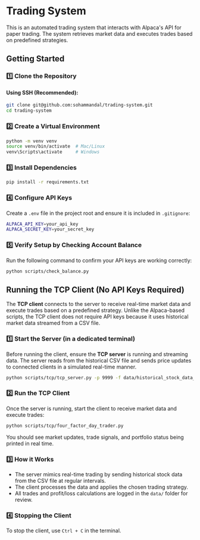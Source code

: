 # Trading System

This is an automated trading system that interacts with Alpaca's API for paper trading. The system retrieves market data and executes trades based on predefined strategies.

## Getting Started

### 1️⃣ Clone the Repository
#### Using SSH (Recommended):
```bash
git clone git@github.com:sohammandal/trading-system.git
cd trading-system
```

### 2️⃣ Create a Virtual Environment
```bash
python -m venv venv
source venv/bin/activate  # Mac/Linux
venv\Scripts\activate     # Windows
```

### 3️⃣ Install Dependencies
```bash
pip install -r requirements.txt
```

### 4️⃣ Configure API Keys
Create a `.env` file in the project root and ensure it is included in `.gitignore`:
```bash
ALPACA_API_KEY=your_api_key
ALPACA_SECRET_KEY=your_secret_key
```

### 5️⃣ Verify Setup by Checking Account Balance
Run the following command to confirm your API keys are working correctly:

```bash
python scripts/check_balance.py
```

## Running the TCP Client (No API Keys Required)
The **TCP client** connects to the server to receive real-time market data and execute trades based on a predefined strategy. Unlike the Alpaca-based scripts, the TCP client does not require API keys because it uses historical market data streamed from a CSV file.

### 1️⃣ Start the Server (in a dedicated terminal)
Before running the client, ensure the **TCP server** is running and streaming data. The server reads from the historical CSV file and sends price updates to connected clients in a simulated real-time manner.

```bash
python scripts/tcp/tcp_server.py -p 9999 -f data/historical_stock_data_5min_6months.csv -t 0.1
```

### 2️⃣ Run the TCP Client
Once the server is running, start the client to receive market data and execute trades:

```bash
python scripts/tcp/four_factor_day_trader.py
```
You should see market updates, trade signals, and portfolio status being printed in real time.

### 3️⃣ How it Works
- The server mimics real-time trading by sending historical stock data from the CSV file at regular intervals.
- The client processes the data and applies the chosen trading strategy.
- All trades and profit/loss calculations are logged in the `data/` folder for review.

### 4️⃣ Stopping the Client
To stop the client, use `Ctrl + C` in the terminal.
